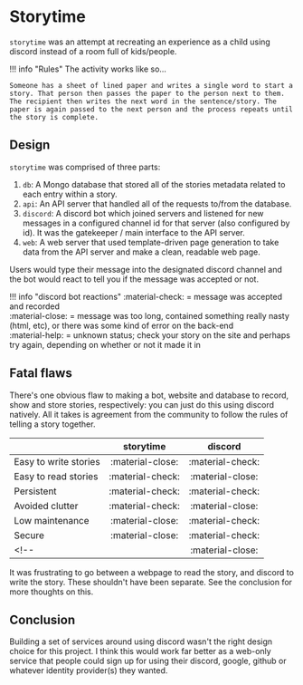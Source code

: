 # Storytime

`storytime` was an attempt at recreating an experience as a child using discord instead of a room full of kids/people.

!!! info "Rules"
    The activity works like so...

    Someone has a sheet of lined paper and writes a single word to start a story. That person then passes the paper to the person next to them. The recipient then writes the next word in the sentence/story. The paper is again passed to the next person and the process repeats until the story is complete.

## Design

`storytime` was comprised of three parts:

1. `db`: A Mongo database that stored all of the stories metadata related to each entry within a story.
2. `api`: An API server that handled all of the requests to/from the database.
3. `discord`: A discord bot which joined servers and listened for new messages in a configured channel id for that server (also configured by id). It was the gatekeeper / main interface to the API server.
4. `web`: A web server that used template-driven page generation to take data from the API server and make a clean, readable web page.

Users would type their message into the designated discord channel and the bot would react to tell you if the message was accepted or not.

!!! info "discord bot reactions"
    :material-check: = message was accepted and recorded<br/>
    :material-close: = message was too long, contained something really nasty (html, etc), or there was some kind of error on the back-end<br/>
    :material-help: = unknown status; check your story on the site and perhaps try again, depending on whether or not it made it in</br>

## Fatal flaws

There's one obvious flaw to making a bot, website and database to record, show and store stories, respectively: you can just do this using discord natively. All it takes is agreement from the community to follow the rules of telling a story together.

| &nbsp; | storytime | discord |
| :--- | :---: | :---: |
| Easy to write stories | :material-close: | :material-check: |
| Easy to read stories | :material-check: | :material-close: |
| Persistent | :material-check: | :material-check: |
| Avoided clutter | :material-check: | :material-close: |
| Low maintenance | :material-close: | :material-check: |
| Secure | :material-close: | :material-check: |
<!-- |  | :material-close: | :material-check: | -->

It was frustrating to go between a webpage to read the story, and discord to write the story. These shouldn't have been separate. See the conclusion for more thoughts on this.

## Conclusion

Building a set of services around using discord wasn't the right design choice for this project. I think this would work far better as a web-only service that people could sign up for using their discord, google, github or whatever identity provider(s) they wanted.
